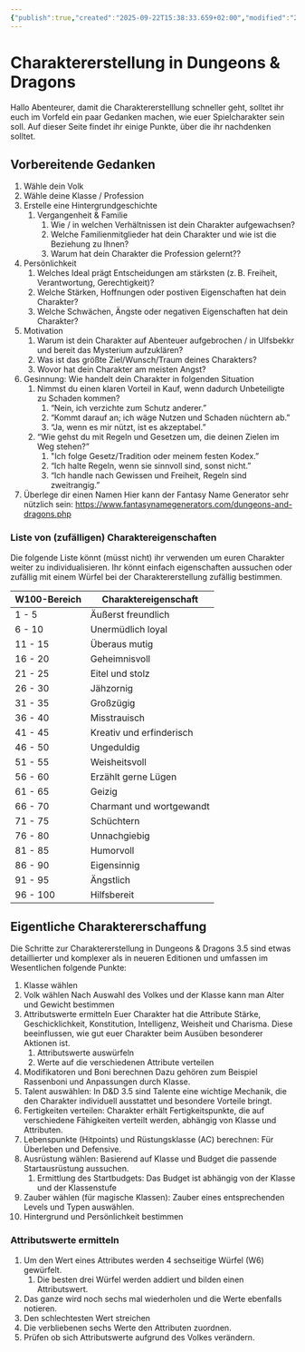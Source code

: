 ```yaml
---
{"publish":true,"created":"2025-09-22T15:38:33.659+02:00","modified":"2025-09-24T12:53:43.494+02:00","cssclasses":""}
---
```


# Charaktererstellung in Dungeons & Dragons

Hallo Abenteurer, 
damit die Charaktererstelllung schneller geht, solltet ihr euch im Vorfeld ein paar Gedanken machen, wie euer Spielcharakter sein soll. Auf dieser Seite findet ihr einige Punkte, über die ihr nachdenken solltet.

## Vorbereitende Gedanken
1. Wähle dein Volk
2. Wähle deine Klasse / Profession
3. Erstelle eine Hintergrundgeschichte
	1. Vergangenheit & Familie
		1. Wie / in welchen Verhältnissen ist dein Charakter aufgewachsen?
		2. Welche Familienmitglieder hat dein Charakter und wie ist die Beziehung zu Ihnen?
		3. Warum hat dein Charakter die Profession gelernt??
4. Persönlichkeit
	1. Welches Ideal prägt Entscheidungen am stärksten (z. B. Freiheit, Verantwortung, Gerechtigkeit)?
	2. Welche Stärken, Hoffnungen oder postiven Eigenschaften hat dein Charakter?
	3. Welche Schwächen, Ängste oder negativen Eigenschaften hat dein Charakter?
5. Motivation
	1. Warum ist dein Charakter auf Abenteuer aufgebrochen / in Ulfsbekkr und bereit das Mysterium aufzuklären?
	2. Was ist das größte Ziel/Wunsch/Traum deines Charakters?
	3. Wovor hat dein Charakter am meisten Angst?
6. Gesinnung: Wie handelt dein Charakter in folgenden Situation
	1. Nimmst du einen klaren Vorteil in Kauf, wenn dadurch Unbeteiligte zu Schaden kommen?
		1.  “Nein, ich verzichte zum Schutz anderer.”
		2. “Kommt darauf an; ich wäge Nutzen und Schaden nüchtern ab.”
		3. “Ja, wenn es mir nützt, ist es akzeptabel.”
	2. “Wie gehst du mit Regeln und Gesetzen um, die deinen Zielen im Weg stehen?”
		1. "Ich folge Gesetz/Tradition oder meinem festen Kodex.”
		2. “Ich halte Regeln, wenn sie sinnvoll sind, sonst nicht.”
		3. “Ich handle nach Gewissen und Freiheit, Regeln sind zweitrangig.”
7. Überlege dir einen Namen
   Hier kann der Fantasy Name Generator sehr nützlich sein: https://www.fantasynamegenerators.com/dungeons-and-dragons.php

### Liste von (zufälligen) Charaktereigenschaften
Die folgende Liste könnt (müsst nicht) ihr verwenden um euren Charakter weiter zu individualisieren. Ihr könnt einfach eigenschaften aussuchen oder zufällig mit einem Würfel bei der Charaktererstellung zufällig bestimmen.

| W100-Bereich | Charaktereigenschaft     |
| ------------ | ------------------------ |
| 1 - 5        | Äußerst freundlich       |
| 6 - 10       | Unermüdlich loyal        |
| 11 - 15      | Überaus mutig            |
| 16 - 20      | Geheimnisvoll            |
| 21 - 25      | Eitel und stolz          |
| 26 - 30      | Jähzornig                |
| 31 - 35      | Großzügig                |
| 36 - 40      | Misstrauisch             |
| 41 - 45      | Kreativ und erfinderisch |
| 46 - 50      | Ungeduldig               |
| 51 - 55      | Weisheitsvoll            |
| 56 - 60      | Erzählt gerne Lügen      |
| 61 - 65      | Geizig                   |
| 66 - 70      | Charmant und wortgewandt |
| 71 - 75      | Schüchtern               |
| 76 - 80      | Unnachgiebig             |
| 81 - 85      | Humorvoll                |
| 86 - 90      | Eigensinnig              |
| 91 - 95      | Ängstlich                |
| 96 - 100     | Hilfsbereit              |

## Eigentliche Charaktererschaffung
Die Schritte zur Charaktererstellung in Dungeons & Dragons 3.5 sind etwas detaillierter und komplexer als in neueren Editionen und umfassen im Wesentlichen folgende Punkte:

1. Klasse wählen
2. Volk wählen
   Nach Auswahl des Volkes und der Klasse kann man Alter und Gewicht bestimmen
3. Attributswerte ermitteln 
   Euer Charakter hat die Attribute Stärke, Geschicklichkeit, Konstitution, Intelligenz, Weisheit und Charisma. Diese beeinflussen, wie gut euer Charakter beim Ausüben besonderer Aktionen ist. 
	1. Attributswerte auswürfeln 
	2. Werte auf die verschiedenen Attribute verteilen 
4. Modifikatoren und Boni berechnen
   Dazu gehören zum Beispiel Rassenboni und Anpassungen durch Klasse.
5. Talent auswählen: 
   In D&D 3.5 sind Talente eine wichtige Mechanik, die den Charakter individuell ausstattet und besondere Vorteile bringt.
6. Fertigkeiten verteilen: 
   Charakter erhält Fertigkeitspunkte, die auf verschiedene Fähigkeiten verteilt werden, abhängig von Klasse und Attributen.
7. Lebenspunkte (Hitpoints) und Rüstungsklasse (AC) berechnen: Für Überleben und Defensive.
8. Ausrüstung wählen: 
   Basierend auf Klasse und Budget die passende Startausrüstung aussuchen.
	1. Ermittlung des Startbudgets: Das Budget ist abhängig von der Klasse und der Klassenstufe
9. Zauber wählen (für magische Klassen): Zauber eines entsprechenden Levels und Typen auswählen.
10. Hintergrund und Persönlichkeit bestimmen

### Attributswerte ermitteln

1. Um den Wert eines Attributes werden 4 sechseitige Würfel (W6) gewürfelt.
	1. Die besten drei Würfel werden addiert und bilden einen Attributswert.
2. Das ganze wird noch sechs mal wiederholen und die Werte ebenfalls notieren.
3. Den schlechtesten Wert streichen
4. Die verbliebenen sechs Werte den Attributen zuordnen.
5. Prüfen ob sich Attributswerte aufgrund des Volkes verändern.
